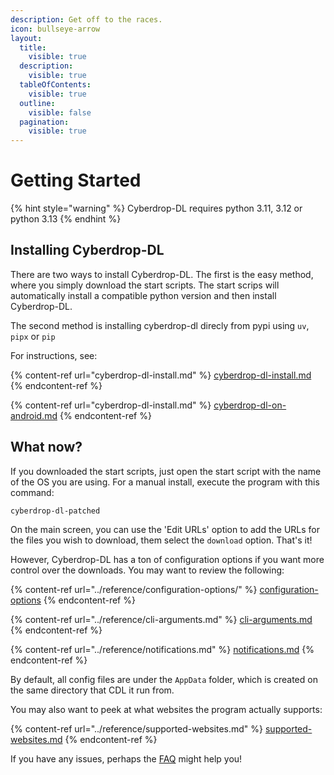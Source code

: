 ```yaml
---
description: Get off to the races.
icon: bullseye-arrow
layout:
  title:
    visible: true
  description:
    visible: true
  tableOfContents:
    visible: true
  outline:
    visible: false
  pagination:
    visible: true
---
```


# Getting Started

{% hint style="warning" %}
Cyberdrop-DL requires python 3.11, 3.12 or python 3.13
{% endhint %}

## Installing Cyberdrop-DL</a>

There are two ways to install Cyberdrop-DL. The first is the easy method, where you simply download the start scripts. The start scrips will automatically install a compatible python version and then install Cyberdrop-DL.

The second method is installing cyberdrop-dl direcly from pypi using `uv`, `pipx` or `pip`

For instructions, see:

{% content-ref url="cyberdrop-dl-install.md" %}
[cyberdrop-dl-install.md](cyberdrop-dl-install.md)
{% endcontent-ref %}

{% content-ref url="cyberdrop-dl-install.md" %}
[cyberdrop-dl-on-android.md](cyberdrop-dl-on-android.md)
{% endcontent-ref %}

## What now?</a>

If you downloaded the start scripts, just open the start script with the name of the OS you are using. For a manual install, execute the program with this command:

```shell
cyberdrop-dl-patched
```

On the main screen, you can use the 'Edit URLs' option to add the URLs for the files you wish to download, them select the `download` option. That's it!

However, Cyberdrop-DL has a ton of configuration options if you want more control over the downloads. You may want to review the following:

{% content-ref url="../reference/configuration-options/" %}
[configuration-options](../reference/configuration-options/)
{% endcontent-ref %}

{% content-ref url="../reference/cli-arguments.md" %}
[cli-arguments.md](../reference/cli-arguments.md)
{% endcontent-ref %}

{% content-ref url="../reference/notifications.md" %}
[notifications.md](../reference/notifications.md)
{% endcontent-ref %}

By default, all config files are under the `AppData` folder, which is created on the same directory that CDL it run from.

You may also want to peek at what websites the program actually supports:

{% content-ref url="../reference/supported-websites.md" %}
[supported-websites.md](../reference/supported-websites.md)
{% endcontent-ref %}

If you have any issues, perhaps the [FAQ](../frequently-asked-questions.md) might help you!

